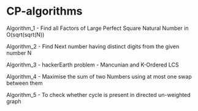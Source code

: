 # CP-algorithms

Algorithm_1 -  Find all Factors of Large Perfect Square Natural Number in O(sqrt(sqrt(N))

Algorithm_2 -  Find Next number having distinct digits from the given number N

Algorithm_3 -  hackerEarth problem - Mancunian and K-Ordered LCS

Algorithm_4 - Maximise the sum of two Numbers using at most one swap between them

Algorithm_5 - To check whether cycle is present in directed un-weighted graph

